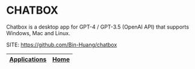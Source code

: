 # CHATBOX

 Chatbox is a desktop app for GPT-4 / GPT-3.5 (OpenAI API) that  supports Windows, Mac and Linux.

 SITE: https://github.com/Bin-Huang/chatbox

 | [Applications](https://portable-linux-apps.github.io/apps.html) | [Home](https://portable-linux-apps.github.io)
 | --- | --- |

